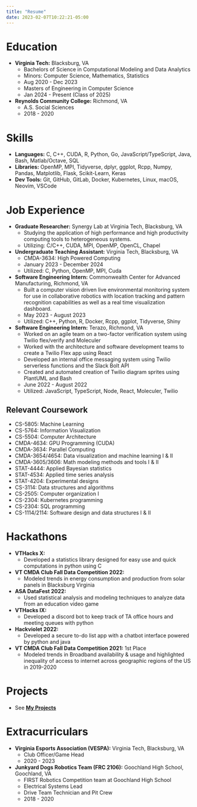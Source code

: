 ```yaml
---
title: "Resume"
date: 2023-02-07T10:22:21-05:00
---
```


# Education

* **Virginia Tech:** Blacksburg, VA
    * Bachelors of Science in Computational Modeling and Data Analytics
    * Minors: Computer Science, Mathematics, Statistics 
    * Aug 2020 - Dec 2023
    * Masters of Engineering in Computer Science
    * Jan 2024 - Present (Class of 2025)
* **Reynolds Community College:** Richmond, VA
    * A.S. Social Sciences
    * 2018 - 2020


# Skills

* **Languages:** C, C++, CUDA, R, Python, Go, JavaScript/TypeScript, Java, Bash, Matlab/Octave, SQL  
* **Libraries:** OpenMP, MPI, Tidyverse, dplyr, ggplot, Rcpp, Numpy, Pandas, Matplotlib, Flask, Scikit-Learn, Keras  
* **Dev Tools:** Git, GitHub, GitLab, Docker, Kubernetes, Linux, macOS, Neovim, VSCode

# Job Experience

* **Graduate Researcher:** Synergy Lab at Virginia Tech, Blacksburg, VA
    * Studying the application of high performance and high productivity computing tools to heterogeneous systems.
    * Utilizing: C/C++, CUDA, MPI, OpenMP, OpenCL, Chapel
* **Undergraduate Teaching Assistant:** Virginia Tech, Blacksburg, VA
    * CMDA-3634: High Powered Computing
    * January 2023 - December 2024
    * Utilized: C, Python, OpenMP, MPI, Cuda
* **Software Engineering Intern:** Commonwealth Center for Advanced Manufacturing, Richmond, VA
    * Built a computer vision driven live environmental monitoring system for use in collaborative robotics with location tracking and pattern recognition capabilities as well as a real time visualization dashboard.
    * May 2023 - August 2023
    * Utilized: C++, Python, R, Docker, Rcpp, ggplot, Tidyverse, Shiny
* **Software Engineering Intern:** Terazo, Richmond, VA
    * Worked on an agile team on a two-factor verification system using Twilio flex/verify and Moleculer
    * Worked with the architecture and software development teams to create a Twilio Flex app using React 
    * Developed an internal office messaging system using Twilio serverless functions and the Slack Bolt API
    * Created and automated creation of Twilio diagram sprites using PlantUML and Bash
    * June 2022 - August 2022
    * Utilized: JavaScript, TypeScript, Node, React, Moleculer, Twilio


## Relevant Coursework

* CS-5805: Machine Learning
* CS-5764: Information Visualization
* CS-5504: Computer Architecture
* CMDA-4634: GPU Programming (CUDA)
* CMDA-3634: Parallel Computing
* CMDA-3654/4654: Data visualization and machine learning I & II
* CMDA-3605/3606: Math modeling methods and tools I & II
* STAT-4444: Applied Bayesian statistics
* STAT-4534: Applied time series analysis
* STAT-4204: Experimental designs
* CS-3114: Data structures and algorithms
* CS-2505: Computer organization I
* CS-2304: Kubernetes programming
* CS-2304: SQL programming
* CS-1114/2114: Software design and data structures I & II


# Hackathons
* **VTHacks X:**
    * Developed a statistics library designed for easy use and quick computations in python using C
* **VT CMDA Club Fall Data Competition 2022:**
    * Modeled trends in energy consumption and production from solar panels in Blacksburg Virginia
* **ASA DataFest 2022:**
    * Used statistical analysis and modeling techniques to analyze data from an education video game
* **VTHacks IX:**
    * Developed a discord bot to keep track of TA office hours and meeting queues with python
* **Hackviolet 2022:**
    * Developed a secure to-do list app with a chatbot interface powered by python and java
* **VT CMDA Club Fall Data Competition 2021:** 1st Place
    * Modeled trends in Broadband availability & usage and highlighted inequality of access to internet across geographic regions of the US in 2019-2020

# Projects
* See **[My Projects](/projects)**

# Extracurriculars
* **Virginia Esports Association (VESPA):** Virginia Tech, Blacksburg, VA
    * Club Officer/Game Head
    * 2020 - 2023
* **Junkyard Dogs Robotics Team (FRC 2106):** Goochland High School, Goochland, VA
    * FIRST Robotics Competition team at Goochland High School
    * Electrical Systems Lead
    * Drive Team Technician and Pit Crew
    * 2018 - 2020


